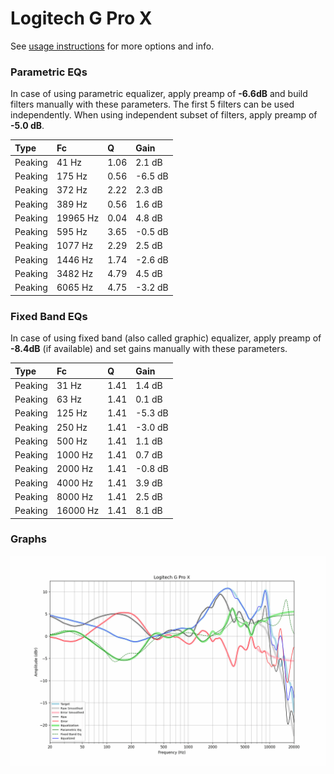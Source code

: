 # Logitech G Pro X
See [usage instructions](https://github.com/jaakkopasanen/AutoEq#usage) for more options and info.

### Parametric EQs
In case of using parametric equalizer, apply preamp of **-6.6dB** and build filters manually
with these parameters. The first 5 filters can be used independently.
When using independent subset of filters, apply preamp of **-5.0 dB**.

| Type    | Fc       |    Q | Gain    |
|:--------|:---------|:-----|:--------|
| Peaking | 41 Hz    | 1.06 | 2.1 dB  |
| Peaking | 175 Hz   | 0.56 | -6.5 dB |
| Peaking | 372 Hz   | 2.22 | 2.3 dB  |
| Peaking | 389 Hz   | 0.56 | 1.6 dB  |
| Peaking | 19965 Hz | 0.04 | 4.8 dB  |
| Peaking | 595 Hz   | 3.65 | -0.5 dB |
| Peaking | 1077 Hz  | 2.29 | 2.5 dB  |
| Peaking | 1446 Hz  | 1.74 | -2.6 dB |
| Peaking | 3482 Hz  | 4.79 | 4.5 dB  |
| Peaking | 6065 Hz  | 4.75 | -3.2 dB |

### Fixed Band EQs
In case of using fixed band (also called graphic) equalizer, apply preamp of **-8.4dB**
(if available) and set gains manually with these parameters.

| Type    | Fc       |    Q | Gain    |
|:--------|:---------|:-----|:--------|
| Peaking | 31 Hz    | 1.41 | 1.4 dB  |
| Peaking | 63 Hz    | 1.41 | 0.1 dB  |
| Peaking | 125 Hz   | 1.41 | -5.3 dB |
| Peaking | 250 Hz   | 1.41 | -3.0 dB |
| Peaking | 500 Hz   | 1.41 | 1.1 dB  |
| Peaking | 1000 Hz  | 1.41 | 0.7 dB  |
| Peaking | 2000 Hz  | 1.41 | -0.8 dB |
| Peaking | 4000 Hz  | 1.41 | 3.9 dB  |
| Peaking | 8000 Hz  | 1.41 | 2.5 dB  |
| Peaking | 16000 Hz | 1.41 | 8.1 dB  |

### Graphs
![](./Logitech%20G%20Pro%20X.png)